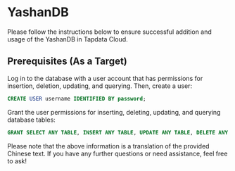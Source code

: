 # YashanDB

Please follow the instructions below to ensure successful addition and usage of the YashanDB in Tapdata Cloud.

## Prerequisites (As a Target)

Log in to the database with a user account that has permissions for insertion, deletion, updating, and querying. Then, create a user:

```sql
CREATE USER username IDENTIFIED BY password;
```

Grant the user permissions for inserting, deleting, updating, and querying database tables:

```sql
GRANT SELECT ANY TABLE, INSERT ANY TABLE, UPDATE ANY TABLE, DELETE ANY TABLE TO username;
```


Please note that the above information is a translation of the provided Chinese text. If you have any further questions or need assistance, feel free to ask!

